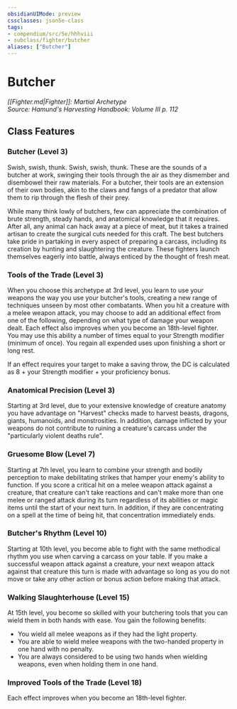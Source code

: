 ```yaml
---
obsidianUIMode: preview
cssclasses: json5e-class
tags:
- compendium/src/5e/hhhviii
- subclass/fighter/butcher
aliases: ["Butcher"]
---
```

# Butcher
*[[Fighter.md\|Fighter]]: Martial Archetype*  
*Source: Hamund's Harvesting Handbook: Volume III p. 112*  


## Class Features

### Butcher (Level 3)

Swish, swish, thunk. Swish, swish, thunk. These are the sounds of a butcher at work, swinging their tools through the air as they dismember and disembowel their raw materials. For a butcher, their tools are an extension of their own bodies, akin to the claws and fangs of a predator that allow them to rip through the flesh of their prey.

While many think lowly of butchers, few can appreciate the combination of brute strength, steady hands, and anatomical knowledge that it requires. After all, any animal can hack away at a piece of meat, but it takes a trained artisan to create the surgical cuts needed for this craft. The best butchers take pride in partaking in every aspect of preparing a carcass, including its creation by hunting and slaughtering the creature. These fighters launch themselves eagerly into battle, always enticed by the thought of fresh meat.

### Tools of the Trade (Level 3)

When you choose this archetype at 3rd level, you learn to use your weapons the way you use your butcher's tools, creating a new range of techniques unseen by most other combatants. When you hit a creature with a melee weapon attack, you may choose to add an additional effect from one of the following, depending on what type of damage your weapon dealt. Each effect also improves when you become an 18th-level fighter. You may use this ability a number of times equal to your Strength modifier (minimum of once). You regain all expended uses upon finishing a short or long rest.

If an effect requires your target to make a saving throw, the DC is calculated as 8 + your Strength modifier + your proficiency bonus.

### Anatomical Precision (Level 3)

Starting at 3rd level, due to your extensive knowledge of creature anatomy you have advantage on "Harvest" checks made to harvest beasts, dragons, giants, humanoids, and monstrosities. In addition, damage inflicted by your weapons do not contribute to ruining a creature's carcass under the "particularly violent deaths rule".

### Gruesome Blow (Level 7)

Starting at 7th level, you learn to combine your strength and bodily perception to make debilitating strikes that hamper your enemy's ability to function. If you score a critical hit on a melee weapon attack against a creature, that creature can't take reactions and can't make more than one melee or ranged attack during its turn regardless of its abilities or magic items until the start of your next turn. In addition, if they are concentrating on a spell at the time of being hit, that concentration immediately ends.

### Butcher's Rhythm (Level 10)

Starting at 10th level, you become able to fight with the same methodical rhythm you use when carving a carcass on your table. If you make a successful weapon attack against a creature, your next weapon attack against that creature this turn is made with advantage so long as you do not move or take any other action or bonus action before making that attack.

### Walking Slaughterhouse (Level 15)

At 15th level, you become so skilled with your butchering tools that you can wield them in both hands with ease. You gain the following benefits:

- You wield all melee weapons as if they had the light property.  
- You are able to wield melee weapons with the two-handed property in one hand with no penalty.  
- You are always considered to be using two hands when wielding weapons, even when holding them in one hand.  

### Improved Tools of the Trade (Level 18)

Each effect improves when you become an 18th-level fighter.